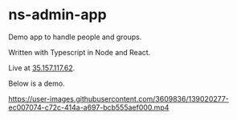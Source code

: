 # ns-admin-app

Demo app to handle people and groups.

Written with Typescript in Node and React.

Live at [35.157.117.62](http://35.157.117.62).

Below is a demo.

https://user-images.githubusercontent.com/3609836/139020277-ec007074-c72c-414a-a697-bcb555aef000.mp4

